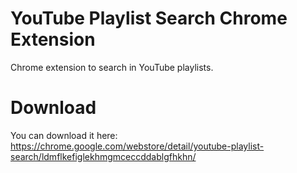 # YouTube Playlist Search Chrome Extension
Chrome extension to search in YouTube playlists.

# Download
You can download it here: https://chrome.google.com/webstore/detail/youtube-playlist-search/ldmflkefiglekhmgmceccddablgfhkhn/
